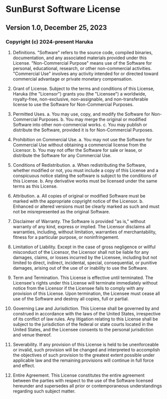 # SunBurst Software License

## Version 1.0, December 25, 2023

### Copyright (c) 2024-present Haruka

1. Definitions.
   "Software" refers to the source code, compiled binaries, documentation, and any associated materials provided under this License.
   "Non-Commercial Purpose" means use of the Software for personal, educational, research, or other non-commercial activities.
   "Commercial Use" involves any activity intended for or directed toward commercial advantage or private monetary compensation.

2. Grant of License.
   Subject to the terms and conditions of this License, Haruka (the "Licensor") grants you (the "Licensee") a worldwide, royalty-free, non-exclusive, non-assignable, and non-transferable license to use the Software for Non-Commercial Purposes.

3. Permitted Uses.
   a. You may use, copy, and modify the Software for Non-Commercial Purposes.
   b. You may merge the original or modified Software into other non-commercial works.
   c. You may publish or distribute the Software, provided it is for Non-Commercial Purposes.

4. Prohibition on Commercial Use.
   a. You may not use the Software for Commercial Use without obtaining a commercial license from the Licensor.
   b. You may not offer the Software for sale or lease, or distribute the Software for any Commercial Use.

5. Conditions of Redistribution.
   a. When redistributing the Software, whether modified or not, you must include a copy of this License and a conspicuous notice stating the software is subject to the conditions of this License.
   b. Any derivative works must be licensed under the same terms as this License.

6. Attribution.
   a. All copies of original or modified Software must be marked with the appropriate copyright notice of the Licensor.
   b. Enhanced or altered versions must be clearly marked as such and must not be misrepresented as the original Software.

7. Disclaimer of Warranty.
   The Software is provided "as is," without warranty of any kind, express or implied. The Licensor disclaims all warranties, including, without limitation, warranties of merchantability, fitness for a particular purpose, or noninfringement.

8. Limitation of Liability.
   Except in the case of gross negligence or willful misconduct of the Licensor, the Licensor shall not be liable for any damages, claims, or losses incurred by the Licensee, including but not limited to direct, indirect, incidental, special, consequential, or punitive damages, arising out of the use of or inability to use the Software.

9. Term and Termination.
   This License is effective until terminated. The Licensee's rights under this License will terminate immediately without notice from the Licensor if the Licensee fails to comply with any provision of this License. Upon termination, the Licensee must cease all use of the Software and destroy all copies, full or partial.

10. Governing Law and Jurisdiction.
    This License shall be governed by and construed in accordance with the laws of the United States, irrespective of its conflict of law rules. Any litigation relating to this License shall be subject to the jurisdiction of the federal or state courts located in the United States, and the Licensee consents to the personal jurisdiction and venue thereof.

11. Severability.
    If any provision of this License is held to be unenforceable or invalid, such provision will be changed and interpreted to accomplish the objectives of such provision to the greatest extent possible under applicable law and the remaining provisions will continue in full force and effect.

12. Entire Agreement.
    This License constitutes the entire agreement between the parties with respect to the use of the Software licensed hereunder and supersedes all prior or contemporaneous understandings regarding such subject matter.
